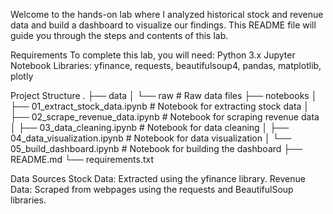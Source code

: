 Welcome to the hands-on lab where I analyzed historical stock and revenue data and build a dashboard to visualize our findings. This README file will guide you through the steps and contents of this lab.

Requirements
To complete this lab, you will need:
Python 3.x
Jupyter Notebook
Libraries: yfinance, requests, beautifulsoup4, pandas, matplotlib, plotly

Project Structure
.
├── data
│   └── raw                   # Raw data files
├── notebooks
│   ├── 01_extract_stock_data.ipynb  # Notebook for extracting stock data
│   ├── 02_scrape_revenue_data.ipynb # Notebook for scraping revenue data
│   ├── 03_data_cleaning.ipynb       # Notebook for data cleaning
│   ├── 04_data_visualization.ipynb  # Notebook for data visualization
│   └── 05_build_dashboard.ipynb     # Notebook for building the dashboard
├── README.md
└── requirements.txt

Data Sources
Stock Data: Extracted using the yfinance library.
Revenue Data: Scraped from webpages using the requests and BeautifulSoup libraries.

